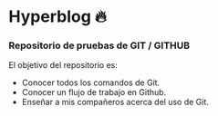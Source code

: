 # Hyperblog 🔥
### Repositorio de pruebas de GIT / GITHUB

El objetivo del repositorio es:
- Conocer todos los comandos de Git.
- Conocer un flujo de trabajo en Github.
- Enseñar a mis compañeros acerca del uso de Git.
